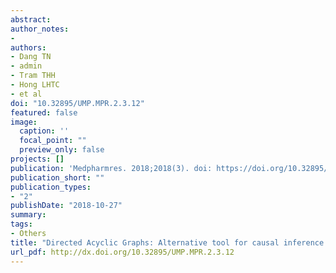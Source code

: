 ```yaml
---
abstract:
author_notes:
- 
authors:
- Dang TN
- admin
- Tram THH
- Hong LHTC
- et al
doi: "10.32895/UMP.MPR.2.3.12"
featured: false
image:
  caption: ''
  focal_point: ""
  preview_only: false
projects: []
publication: 'Medpharmres. 2018;2018(3). doi: https://doi.org/10.32895/UMP.MPR.2.3.12'
publication_short: ""
publication_types:
- "2"
publishDate: "2018-10-27"
summary: 
tags:
- Others
title: "Directed Acyclic Graphs: Alternative tool for causal inference in epidemiology and biostatistics research and teaching"
url_pdf: http://dx.doi.org/10.32895/UMP.MPR.2.3.12
---
```

